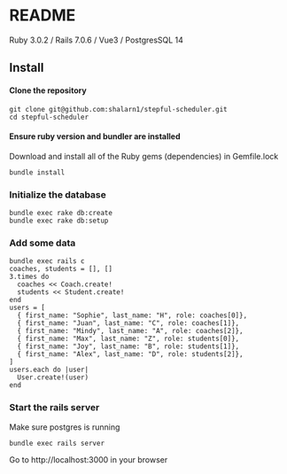 # README

Ruby 3.0.2 / Rails 7.0.6 / Vue3 / PostgresSQL 14

## Install

#### Clone the repository

```shell
git clone git@github.com:shalarn1/stepful-scheduler.git
cd stepful-scheduler
```
#### Ensure ruby version and bundler are installed
Download and install all of the Ruby gems (dependencies) in Gemfile.lock
```shell
bundle install
```
### Initialize the database
```shell
bundle exec rake db:create
bundle exec rake db:setup
```
### Add some data
```shell
bundle exec rails c
coaches, students = [], []
3.times do
  coaches << Coach.create!
  students << Student.create!
end
users = [
  { first_name: "Sophie", last_name: "H", role: coaches[0]},
  { first_name: "Juan", last_name: "C", role: coaches[1]},
  { first_name: "Mindy", last_name: "A", role: coaches[2]},
  { first_name: "Max", last_name: "Z", role: students[0]},
  { first_name: "Joy", last_name: "B", role: students[1]},
  { first_name: "Alex", last_name: "D", role: students[2]},
]
users.each do |user|
  User.create!(user)
end
```

### Start the rails server
Make sure postgres is running
```shell
bundle exec rails server
```

Go to http://localhost:3000 in your browser
